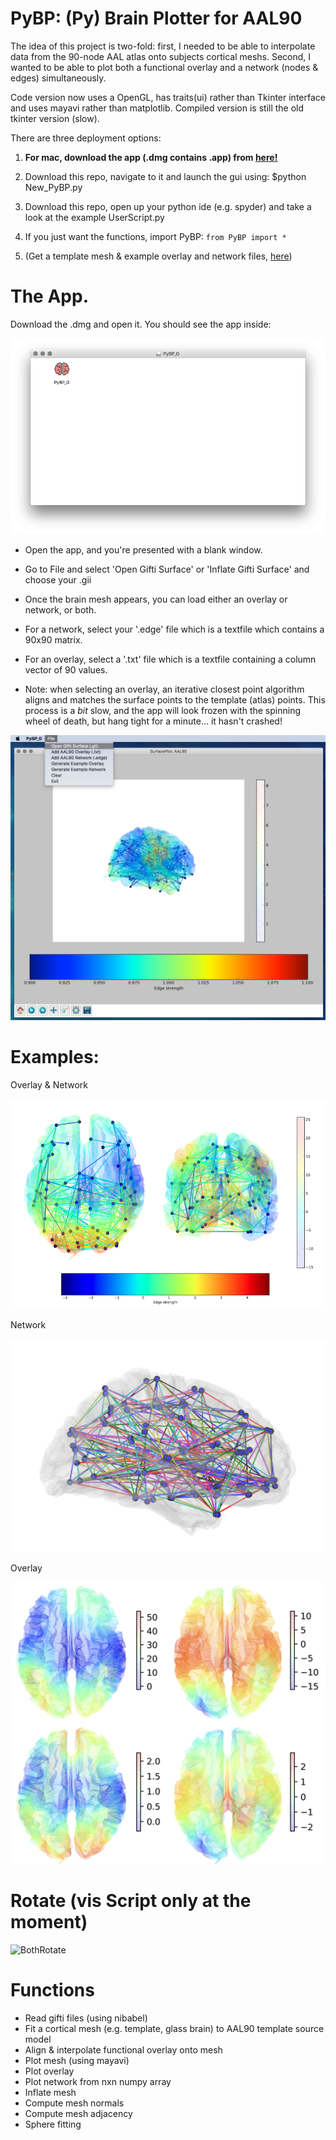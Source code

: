 # PyBP: (Py) Brain Plotter for AAL90

The idea of this project is two-fold: first, I needed to be able to interpolate data from the 90-node AAL atlas onto subjects cortical meshs. Second, I wanted to be able to plot both a functional overlay and a network (nodes & edges) simultaneously. 

Code version now uses a OpenGL, has traits(ui) rather than Tkinter interface and uses mayavi rather than matplotlib. 
Compiled version is still the old tkinter version (slow).

There are three deployment options: 

1. **For mac, download the app (.dmg contains .app) from [here!](https://www.dropbox.com/s/iahvx7m6xtyfzp1/PyBP_G.dmg?dl=0)**
2. Download this repo, navigate to it and launch the gui using: $python New_PyBP.py
3. Download this repo, open up your python ide (e.g. spyder) and take a look at the example UserScript.py

4. If you just want the functions, import PyBP: ```from PyBP import *```
5. (Get a template mesh & example overlay and network files, [here](https://www.dropbox.com/sh/w35j02u45602u4g/AACjzoSq-H7uskskiKBois3Ba?dl=0))

# The App.

Download the .dmg and open it. You should see the app inside:

![App Image](app_logo.png)

* Open the app, and you're presented with a blank window. 
* Go to File and select 'Open Gifti Surface' or 'Inflate Gifti Surface' and choose your .gii
* Once the brain mesh appears, you can load either an overlay or network, or both.

* For a network, select your '.edge' file which is a textfile which contains a 90x90 matrix. 
* For an overlay, select a '.txt' file which is a textfile containing a column vector of 90 values.

* Note: when selecting an overlay, an iterative closest point algorithm aligns and matches the surface points to the template (atlas) points. This process is a *bit* slow, and the app will look frozen with the spinning wheel of death, but hang tight for a minute... it hasn't crashed!

![GUI_Image](PyBPGUI.png)


# Examples:

Overlay & Network

![both](both.png)

Network

![test net fig](testfig.png)

Overlay

![test overlay fig](fig2.png)


# Rotate (vis Script only at the moment)

![BothRotate](rotation1.gif)

# Functions

* Read gifti files (using nibabel)
* Fit a cortical mesh (e.g. template, glass brain) to AAL90 template source model
* Align & interpolate functional overlay onto mesh
* Plot mesh (using mayavi)
* Plot overlay
* Plot network from nxn numpy array
* Inflate mesh
* Compute mesh normals
* Compute mesh adjacency
* Sphere fitting
